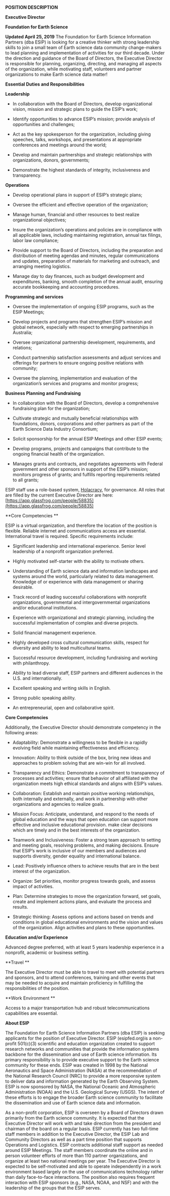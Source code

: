 **POSITION DESCRIPTION**

**Executive Director**

**Foundation for Earth Science**

**Updated April 25, 2019**
The  Foundation for Earth Science Information Partners (dba ESIP) is looking for a creative thinker with strong leadership skills to join a small team of Earth science data community change-makers to lead planning and implementation of activities for our third decade. Under the direction and guidance of the Board of Directors, the Executive Director is responsible for planning, organizing, directing, and managing all aspects of the organization, while motivating staff, volunteers and partner organizations to make Earth science data matter!

**Essential Duties and Responsibilities**


**Leadership**

* In collaboration with the Board of Directors, develop organizational vision, mission and strategic plans to guide the ESIP’s work;

* Identify opportunities to advance ESIP’s mission; provide analysis of opportunities and challenges;

* Act as the key spokesperson for the organization, including giving speeches, talks, workshops, and presentations at appropriate conferences and meetings around the world;

* Develop and maintain partnerships and strategic relationships with organizations, donors, governments;

* Demonstrate the highest standards of integrity, inclusiveness and transparency.

**Operations**

* Develop operational plans in support of ESIP’s strategic plans;

* Oversee the efficient and effective operation of the organization;

* Manage human, financial and other resources to best realize organizational objectives;

* Insure the organization’s operations and policies are in compliance with all applicable laws, including maintaining registration, annual tax filings, labor law compliance;

* Provide support to the Board of Directors, including the preparation and distribution of meeting agendas and minutes, regular communications and updates, preparation of materials for marketing and outreach, and arranging meeting logistics.

* Manage day to day finances, such as budget development and expenditures, banking, smooth completion of the annual audit, ensuring accurate bookkeeping and accounting procedures.

**Programming and services**

* Oversee the implementation of ongoing ESIP programs, such as the ESIP Meetings;

* Develop projects and programs that strengthen ESIP’s mission and global network, especially with respect to emerging partnerships in Australia;

* Oversee organizational partnership development, requirements, and relations;

* Conduct partnership satisfaction assessments and adjust services and offerings for partners to ensure ongoing positive relations with community;

* Oversee the planning, implementation and evaluation of the organization’s services and programs and monitor progress;

**Business Planning and Fundraising**

* In collaboration with the Board of Directors, develop a comprehensive fundraising plan for the organization;

* Cultivate strategic and mutually beneficial relationships with foundations, donors, corporations and other partners as part of the Earth Science Data Industry Consortium;

* Solicit sponsorship for the annual ESIP Meetings and other ESIP events;

* Develop programs, projects and campaigns that contribute to the ongoing financial health of the organization.

* Manages grants and contracts, and negotiates agreements with Federal government and other sponsors in support of the ESIP’s mission; monitors progress of grants; and fulfills reporting requirements related to all grants; 

ESIP staff use a role-based system, [Holacracy](https://www.holacracy.org/), for governance. All roles that are filled by the current Executive Director are here: [https://app.glassfrog.com/people/58835](https://app.glassfrog.com/people/58835)

**Core Competencies **

ESIP is a virtual organization, and therefore the location of the position is flexible. Reliable internet and communications access are essential. International travel is required.  Specific requirements include:

* Significant leadership and international experience. Senior level leadership of a nonprofit organization preferred.

* Highly motivated self-starter with the ability to motivate others.

* Understanding of Earth science data and information landscapes and systems around the world, particularly related to data management. Knowledge of or experience with data management or sharing desirable.

* Track record of leading successful collaborations with nonprofit organizations, governmental and intergovernmental organizations and/or educational institutions.

* Experience with organizational and strategic planning, including the successful implementation of complex and diverse projects.

* Solid financial management experience.

* Highly developed cross cultural communication skills, respect for diversity and ability to lead multicultural teams.

* Successful resource development, including fundraising and working with philanthropy.

* Ability to lead diverse staff, ESIP partners and different audiences in the U.S. and internationally.

* Excellent speaking and writing skills in English.  

* Strong public speaking ability.

* An entrepreneurial, open and collaborative spirit.



**Core Competencies**

Additionally, the Executive Director should demonstrate competency in the following areas:

* Adaptability: Demonstrate a willingness to be flexible in a rapidly evolving field while maintaining effectiveness and efficiency.

* Innovation: Ability to think outside of the box, bring new ideas and approaches to problem solving that are win-win for all involved.

* Transparency and Ethics: Demonstrate a commitment to transparency of processes and activities; ensure that behavior of all affiliated with the organization meets high ethical standards and aligns with ESIP’s values.

* Collaboration: Establish and maintain positive working relationships, both internally and externally, and work in partnership with other organizations and agencies to realize goals.

* Mission Focus: Anticipate, understand, and respond to the needs of global education and the ways that open education can support more effective and inclusive educational provision. make clear decisions which are timely and in the best interests of the organization. 

* Teamwork and Inclusiveness: Foster a strong team approach to setting and meeting goals, resolving problems, and making decisions. Ensure that ESIP’s work is inclusive of our members and audiences and supports diversity, gender equality and international balance.

* Lead: Positively influence others to achieve results that are in the best interest of the organization.

* Organize: Set priorities, monitor progress towards goals, and assess impact of activities.

* Plan: Determine strategies to move the organization forward, set goals, create and implement actions plans, and evaluate the process and results.

* Strategic thinking: Assess options and actions based on trends and conditions in global educational environments and the vision and values of the organization. Align activities and plans to these opportunities.

**Education and/or Experience**

Advanced degree preferred, with at least 5 years leadership experience in a nonprofit, academic or business setting.


**Travel **

The Executive Director must be able to travel to meet with potential partners and sponsors, and to attend conferences, training and other events that may be needed to acquire and maintain proficiency in fulfilling the responsibilities of the position. 

**Work Environment **

Access to a major transportation hub and robust telecommunications capabilities are essential.

**About ESIP**

The Foundation for Earth Science Information Partners (dba ESIP)  is seeking applicants for the position of Executive Director.  ESIP (esipfed.org)is a non-profit 501(c)(3) scientific and education organization created to support research networks and communities that provide the information systems backbone for the dissemination and use of Earth science information. Its primary responsibility is to provide executive support to the Earth science community for these ends.  ESIP was created in 1998 by the National Aeronautics and Space Administration (NASA) at the recommendation of the National Research Council (NRC) to provide a more responsive system to deliver data and information generated by the Earth Observing System. ESIP is now sponsored by NASA, the National Oceanic and Atmospheric Administration (NOAA) and the U.S. Geological Survey (USGS). The intent of these efforts is to engage the broader Earth science community to facilitate the dissemination and use of Earth science data and information.

As a non-profit corporation, ESIP is overseen by a Board of Directors drawn primarily from the Earth science community.  It is expected that the Executive Director will work with and take direction from the president and chairman of the board on a regular basis.  ESIP currently has two full-time staff members in addition to the Executive Director, the ESIP Lab and Community Directors as well as a part time position that supports Operations and Logistics. ESIP contracts additional staff support as needed around ESIP Meetings. The staff members coordinate the online and in person volunteer efforts of more than 110 partner organizations, and organize at least two national meetings per year. The Executive Director is expected to be self-motivated and able to operate independently in a work environment based largely on the use of communications technology rather than daily face-to-face interactions. The position also requires frequent interaction with ESIP sponsors (e.g., NASA, NOAA, and NSF) and with the leadership of the groups that the ESIP serves.


